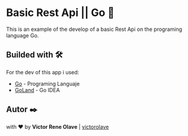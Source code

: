 # Basic Rest Api || Go 🔹

This is an example of the develop of a basic Rest Api on the programing language Go.

## Builded with 🛠️

For the dev of this app i used:
* [Go](https://golang.org/) - Programing Languaje
* [GoLand](https://www.jetbrains.com/go/) - Go IDEA

## Autor ✒️

with ❤️ by  **Victor Rene Olave** | [victorolave](https://github.com/victorolave)
